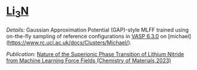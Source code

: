 # [Li<sub>3</sub>N](Li3N)

_Details:_ Gaussian Approximation Potential (GAP)-style MLFF trained using on-the-fly sampling of reference configurations in [VASP 6.3.0](https://www.vasp.at/wiki/index.php/Category:Machine-learned_force_fields) on [michael] (https://www.rc.ucl.ac.uk/docs/Clusters/Michael/).

_Publication:_ [Nature of the Superionic Phase Transition of Lithium Nitride from Machine Learning Force Fields (Chemistry of Materials,2023)](https://pubs.acs.org/doi/10.1021/acs.chemmater.3c01271)
